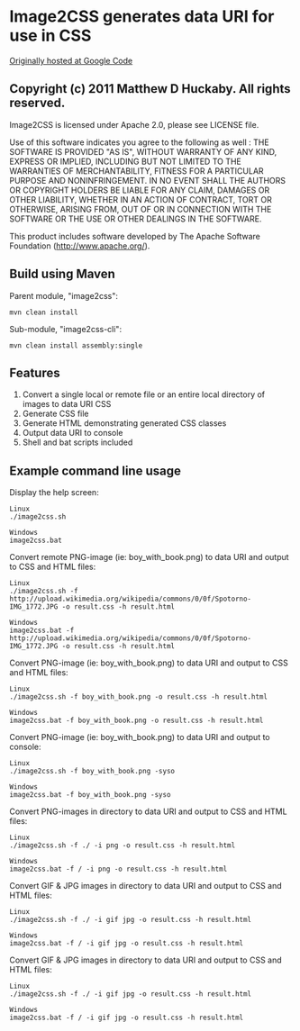 # Image2CSS generates data URI for use in CSS
[Originally hosted at Google Code](http://code.google.com/p/image2css)


## Copyright (c) 2011 Matthew D Huckaby. All rights reserved.
Image2CSS is licensed under Apache 2.0, please see LICENSE file.

Use of this software indicates you agree to the following as well : 
THE SOFTWARE IS PROVIDED "AS IS", WITHOUT WARRANTY OF ANY KIND, EXPRESS OR
IMPLIED, INCLUDING BUT NOT LIMITED TO THE WARRANTIES OF MERCHANTABILITY,
FITNESS FOR A PARTICULAR PURPOSE AND NONINFRINGEMENT. IN NO EVENT SHALL THE
AUTHORS OR COPYRIGHT HOLDERS BE LIABLE FOR ANY CLAIM, DAMAGES OR OTHER
LIABILITY, WHETHER IN AN ACTION OF CONTRACT, TORT OR OTHERWISE, ARISING FROM,
OUT OF OR IN CONNECTION WITH THE SOFTWARE OR THE USE OR OTHER DEALINGS IN
THE SOFTWARE.

This product includes software developed by The Apache Software Foundation (http://www.apache.org/).


## Build using Maven

Parent module, "image2css":

    mvn clean install

Sub-module, "image2css-cli":

    mvn clean install assembly:single


## Features
1. Convert a single local or remote file or an entire local directory of images to data URI CSS
2. Generate CSS file
3. Generate HTML demonstrating generated CSS classes
4. Output data URI to console
5. Shell and bat scripts included


## Example command line usage

Display the help screen:

	Linux
	./image2css.sh
	
	Windows
	image2css.bat

Convert remote PNG-image (ie: boy_with_book.png) to data URI and output to CSS and HTML files:

	Linux
	./image2css.sh -f http://upload.wikimedia.org/wikipedia/commons/0/0f/Spotorno-IMG_1772.JPG -o result.css -h result.html
	
	Windows
	image2css.bat -f http://upload.wikimedia.org/wikipedia/commons/0/0f/Spotorno-IMG_1772.JPG -o result.css -h result.html

Convert PNG-image (ie: boy_with_book.png) to data URI and output to CSS and HTML files:

	Linux
	./image2css.sh -f boy_with_book.png -o result.css -h result.html

	Windows
	image2css.bat -f boy_with_book.png -o result.css -h result.html

Convert PNG-image (ie: boy_with_book.png) to data URI and output to console:

	Linux
	./image2css.sh -f boy_with_book.png -syso
	
	Windows
	image2css.bat -f boy_with_book.png -syso
	
Convert PNG-images in directory to data URI and output to CSS and HTML files:

	Linux
	./image2css.sh -f ./ -i png -o result.css -h result.html
	
	Windows
	image2css.bat -f / -i png -o result.css -h result.html
	
Convert GIF & JPG images in directory to data URI and output to CSS and HTML files:

	Linux
	./image2css.sh -f ./ -i gif jpg -o result.css -h result.html
	
	Windows
	image2css.bat -f / -i gif jpg -o result.css -h result.html

Convert GIF & JPG images in directory to data URI and output to CSS and HTML files:
	
	Linux
	./image2css.sh -f ./ -i gif jpg -o result.css -h result.html
	
	Windows
	image2css.bat -f / -i gif jpg -o result.css -h result.html



